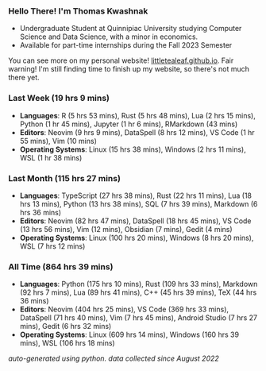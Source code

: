 
### Hello There! I'm Thomas Kwashnak

- Undergraduate Student at Quinnipiac University studying Computer Science and Data Science, with a minor in economics.
- Available for part-time internships during the Fall 2023 Semester

You can see more on my personal website! [littletealeaf.github.io](https://littletealeaf.github.io). Fair warning! I'm still finding time to finish up my website, so there's not much there yet.

### Last Week (19 hrs 9 mins)
- **Languages**: R (5 hrs 53 mins), Rust (5 hrs 48 mins), Lua (2 hrs 15 mins), Python (1 hr 45 mins), Jupyter (1 hr 6 mins), RMarkdown (43 mins)
- **Editors**: Neovim (9 hrs 9 mins), DataSpell (8 hrs 12 mins), VS Code (1 hr 55 mins), Vim (10 mins)
- **Operating Systems**: Linux (15 hrs 38 mins), Windows (2 hrs 11 mins), WSL (1 hr 38 mins)
    
### Last Month (115 hrs 27 mins)
- **Languages**: TypeScript (27 hrs 38 mins), Rust (22 hrs 11 mins), Lua (18 hrs 13 mins), Python (13 hrs 38 mins), SQL (7 hrs 39 mins), Markdown (6 hrs 36 mins)
- **Editors**: Neovim (82 hrs 47 mins), DataSpell (18 hrs 45 mins), VS Code (13 hrs 56 mins), Vim (12 mins), Obsidian (7 mins), Gedit (4 mins)
- **Operating Systems**: Linux (100 hrs 20 mins), Windows (8 hrs 20 mins), WSL (7 hrs 12 mins)
    
### All Time (864 hrs 39 mins)
- **Languages**: Python (175 hrs 10 mins), Rust (109 hrs 33 mins), Markdown (92 hrs 7 mins), Lua (89 hrs 41 mins), C++ (45 hrs 39 mins), TeX (44 hrs 36 mins)
- **Editors**: Neovim (404 hrs 25 mins), VS Code (369 hrs 33 mins), DataSpell (71 hrs 40 mins), Vim (7 hrs 45 mins), Android Studio (7 hrs 27 mins), Gedit (6 hrs 32 mins)
- **Operating Systems**: Linux (609 hrs 14 mins), Windows (160 hrs 39 mins), WSL (106 hrs 18 mins)
    

*auto-generated using python. data collected since August 2022*
